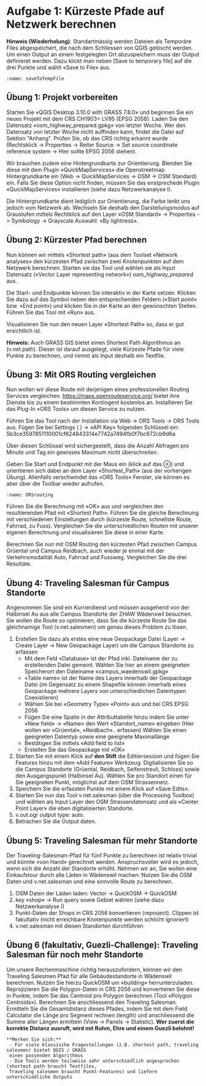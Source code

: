 # Aufgabe 1: Kürzeste Pfade auf Netzwerk berechnen

**Hinweis (Wiederholung)**: Standartmässig werden Dateien als Temporäre Files abgespeichert, die nach dem Schliessen von QGIS gelöscht werden. Um einen Output an einem festgelegten Ort abzuspeichern muss der Output definieret werden. Dazu klickt man neben [Save to temporary file] auf die drei Punkte und wählt «Save to File» aus.

```{figure} figures/saveToTemp.jpg
:name: saveToTempFile
```

## Übung 1: Projekt vorbereiten

Starten Sie «QGIS Desktop 3.10.0 with GRASS 7.8.0» und beginnen Sie ein neues Projekt mit dem CRS CH1903+ LV95 (EPSG 2056). Laden Sie den Datensatz «osm_highway_prepared.gpkg» von letzter Woche. Wer den Datensatz von letzter Woche nicht auffinden kann, findet die Datei auf Sektion "Anhang". Prüfen Sie, ob das CRS richtig erkannt wurde (Rechtsklick -> Properties -> Reiter Source -> Set source coordinate reference system -> Hier sollte EPSG 2056 stehen).

Wir brauchen zudem eine Hintergrundkarte zur Orientierung. Blenden Sie diese mit dem Plugin
«QuickMapServices» die Openstreetmap Hintergrundkarte ein (Web -> QuickMapServices -> OSM -> OSM
Standard) ein. Falls Sie diese Option nicht finden, müssen Sie das enstprechede Plugin «QuickMapServices»
installieren (siehe dazu Netzwerkanalyse I).

Die Hintergrundkarte dient lediglich zur Orientierung, die Farbe lenkt uns jedoch vom Netzwerk ab. Wechseln
Sie deshalb den Darstellungsmodus auf Graustufen mittels Rechtklick auf den Layer «OSM Standard» -> Properties -> Symbology -> 
Grayscale Auswahl: «By lightness».

## Übung 2: Kürzester Pfad berechnen

Nun können wir mittels «Shortest path» (aus dem Toolset «Network analyses» den kürzesten Pfad zwischen
zwei Knotenpunkten auf dem Netzwerk berechnen. Starten sie das Tool und wählen sie als Input Datensatz
(«Vector Layer representing network») _osm_highway_prepared_ aus.

Die Start- und Endpunkte können Sie interaktiv in der Karte setzen. Klicken Sie dazu auf das Symbol neben den
entsprechenden Feldern («Start point» bzw. «End point») und klicken Sie in der Karte an den gewünschten
Stellen. Führen Sie das Tool mit «Run» aus.

Visualisieren Sie nun den neuen Layer «Shortest Path» so, dass er gut ersichtlich ist.

**Hinweis:** Auch GRASS GIS bietet einen Shortest Path Algorithmus an (v.net.path). Dieser ist darauf ausgelegt,
viele Kürzeste Pfade für viele Punkte zu berechnen, und nimmt als Input deshalb ein Textfile.

## Übung 3: Mit ORS Routing vergleichen

Nun wollen wir diese Route mit derjenigen eines professionellen Routing Services vergleichen.
https://maps.openrouteservice.org/ bietet ihre Dienste bis zu einem bestimmten Kontingent kostenlos an.
Installieren Sie das Plug-In «ORS Tools» um diesen Service zu nutzen.

Führen Sie das Tool nach der Installation via Web -> ORS Tools -> ORS Tools aus. Fügen Sie bei Settings ( ) -> 
«API Key» folgenden Schlüssel ein: 5b3ce3597851110001cf624843314e7742a7494fb0f7bc672cb9d6a

Über diesen Schlüssel wird sichergestellt, dass die Anzahl Abfragen pro Minute und Tag ein gewisses
Maximum nicht überschreiten.

Geben Sie Start und Endpunkt mit der Maus ein (klick auf das ⊕) und orientieren sich dabei an dem Layer
«Shortest_Path» (aus der vorherigen Übung). Allenfalls verschwindet das «ORS Tools» Fenster, sie können es
aber über die Toolbar wieder aufrufen.

```{figure} figures/osm.jpg
:name: ORSrouting
```

Führen Sie die Berechnung mit «OK» aus und vergleichen den resultierenden Pfad mit «Shortest Path». Führen
Sie die gleiche Berechnung mit verschiedenen Einstellungen durch (kürzeste Route, schnellste Route, Fahrrad,
zu Fuss). Vergleichen Sie die unterschiedlichen Routen mit unserer eigenen Berechnung und visualisieren Sie
diese in einer Karte.

Berechnen Sie nun mit OSM Routing den kürzesten Pfad zwischen Campus Grüental und Campus Reidbach,
auch wieder je einmal mit der Verkehrsmodalität Auto, Fahrrad und Fussweg. Vergleichen Sie die drei
Resultate.

## Übung 4: Traveling Salesman für Campus Standorte

Angenommen Sie sind ein Kurrierdienst und müssen ausgehend von der Halbinsel Au aus alle Campus
Standorte der ZHAW Wädenswil besuchen. Sie wollen die Route so optimieren, dass Sie die kürzeste Route
Sie das gleichnamige Tool (v.net.salesmen) um genau dieses Problem zu lösen.

1. Erstellen Sie dazu als erstes eine neue Geopackage Datei (Layer -> Create Layer -> New Geopackage Layer) um die Campus Standorte zu erfassen
    - Mit dem Feld «Database» ist der Pfad inkl. Dateiname der zu erstellenden Datei gemeint. Wählen Sie hier an einem geeigneten Speicherort den Dateiname «campus_waedenswil.gpkg»
    - «Table name» ist der Name des Layers innerhalb der Geopackage Datei (im Gegensatz zu einem Shapefile können innerhalb eines Geopackage mehrere Layers von unterschiedlichen Datentypen Coexistieren)  
    - Wählen Sie bei «Geometry Type» «Point» aus und bei CRS EPSG 2056
    - Fügen Sie eine Spalte in der Attributtabelle hinzu indem Sie unter «New field» -> «Name» den Wert «Standort_name» eingeben (Hier wollen wir «Grüental», «Reidbach».. erfassen) Wählen Sie einen geeigneten Datentyp sowie eine geeignete Maximallänge
    - Bestätigen Sie mittels «Add field to list»
    - Erstellen Sie das Geopackage mit «OK»  
2. Starten Sie mit einem Klick auf **den Stift** die Editiersession und fügen Sie Features hinzu mit dem «Add Feature» Werkzeug. Digitalisieren Sie so die Campus Standorte (Grüental, Reidbach, Seifenstreuli, Schloss) sowie den Ausgangspunkt (Halbinsel Au). Wählen Sie pro Standort einen für Sie geeigneten Punkt, möglichst auf dem OSM Strassennetz.
3. Speichern Sie die erfassten Punkte mit einem Klick auf «Save Edits».
4. Starten Sie nun das Tool v.net.salesman (über die Processing Toolbox) und wählen als Input Layer den OSM Strassendatensatz und als «Center Point Layer» die eben digitalisierten Standorte.
5. v.out.ogr output type: auto.
6. Betrachen Sie die Output daten.

## Übung 5: Traveling Salesman für mehr Standorte

Der Traveling-Salesman-Pfad für fünf Punkte zu berechnen ist relativ trivial und könnte «von Hand» gerechnet werden. Anspruchsvoller wird es jedoch, wenn sich die Anzahl der Standorte erhöht. Nehmen wir an, Sie wollen eine Einkaufstour durch alle Läden in Wädenswil machen: Nutzen Sie die OSM Daten und v.net.salesman und eine sinnvolle Route zu berechnen.  

1. OSM Daten der Läden laden: Vector -> QuickOSM -> QuickOSM
2. key «shop» -> Run query sowie Gebiet wählen (siehe dazu Netzwerkanalyse I)
3. Punkt-Daten der Shops in CRS 2056 konvertieren (reproject). Clippen ist fakultativ (nicht erreichbare Knotenpunkte werden schlicht ignoriert)
4. v.net.salesman mit diesen Standorten durchführen


## Übung 6 (fakultativ, Guezli-Challenge): Traveling Salesman für noch mehr Standorte

Um unsere Rechenmaschine richtig herauszufordern, können wir den Traveling Salesmen Pfad für alle Gebäudestandorte in Wädenswil berechnen. Nutzen Sie hierzu QuickOSM um «building» herrunterzuladen. Reprojizieren Sie die Polygon-Daten in CRS 2056 und konvertieren Sie diese in Punkte, indem Sie das Centroid pro Polygon berechnen (Tool «Polygon Centroids»). Berechnen Sie anschliessend den Traveling Salesman. Ermitteln Sie die Gesamtdistanz dieses Pfades, indem Sie mit dem Field Calculator die Länge pro Segment rechnen (length) und anschliessend die Summe aller Längen ermitteln (View -> Panels -> Statistic). **Wer zuerst die korrekte Distanz ausruft, wird mit Ruhm, Ehre und einem Guezli belohnt!**

```{warning}
**Merken Sie sich:** 
 - Für viele klassische Fragestellungen (z.B. shortest path, traveling salesmen) bietet QGIS / GRASS 
 einen passenden Algorithmus
 - Die Tools werden teilweise sehr unterschiedlich angesprochen (shortest path braucht Textfiles,
 Traveling salesmen braucht Punkt-Features) und liefern unterschiedliche Outputs
```
